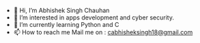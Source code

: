 - 👋 Hi, I’m Abhishek Singh Chauhan
- 👀 I’m interested in apps development and cyber security.
- 🌱 I’m currently learning Python and C
- 📫 How to reach me Mail me on : cabhisheksingh18@gmail.com

<!---
ChauhanAbhishekSingh/ChauhanAbhishekSingh is a ✨ special ✨ repository because its `README.md` (this file) appears on your GitHub profile.
You can click the Preview link to take a look at your changes.
--->
